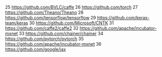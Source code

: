 25 https://github.com/BVLC/caffe
26 https://github.com/torch
27 https://github.com/Theano/Theano
28 https://github.com/tensorflow/tensorflow
29 https://github.com/keras-team/keras
30 https://github.com/Microsoft/CNTK
31 https://github.com/caffe2/caffe2
32 https://github.com/apache/incubator-mxnet
33 https://github.com/chainer/chainer
34 https://github.com/pytorch/pytorch
35 https://github.com/apache/incubator-mxnet
36 https://github.com/google/jax

